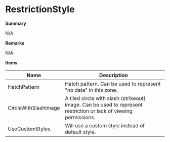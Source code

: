 # RestrictionStyle

**Summary**

N/A

**Remarks**

N/A

**Items**

|Name|Description|
|---|---|
|HatchPattern|Hatch pattern. Can be used to represent "no data" in this zone.|
|CircleWithSlashImage|A tiled circle with slash (strikeout) image.  Can be used to represent restriction or lack of viewing permissions.|
|UseCustomStyles|Will use a custom style instead of default style.|

